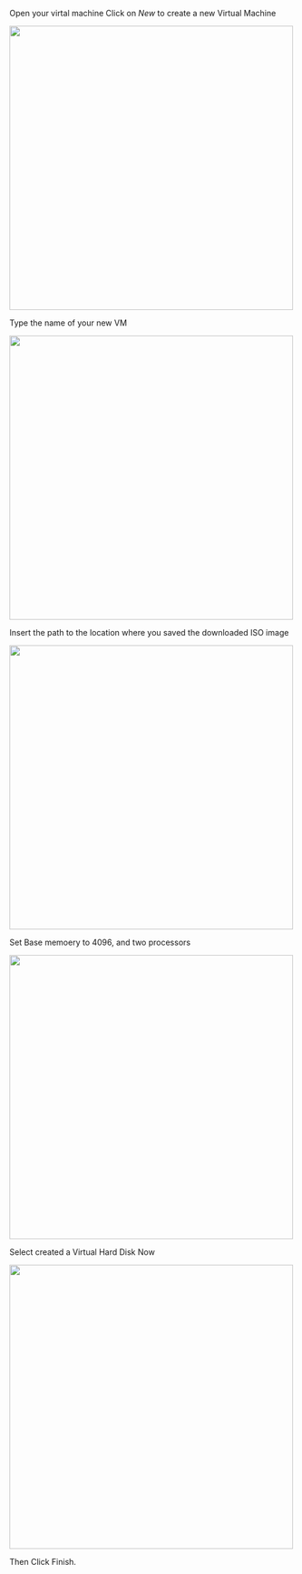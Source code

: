 
Open your virtal machine
Click on *New* to create a new Virtual Machine

<img src="https://user-images.githubusercontent.com/45208254/236521093-7a3b6fcb-1265-4a15-afce-eda729f4c5f4.png" width="500" />

Type the name of your new VM

<img src="https://user-images.githubusercontent.com/45208254/236521379-4bb215f4-e933-482d-84d7-a8e2f27a4056.png" width="500" />

Insert the path to the location where you saved the downloaded ISO image

<img src="https://user-images.githubusercontent.com/45208254/236522444-f4862db6-a98c-434b-b0ca-4544d9c7e00e.png" width="500" />

Set Base memoery to 4096, and two processors

<img src="https://user-images.githubusercontent.com/45208254/236521624-11ba41cb-35ef-41b1-9e55-b24a913630c7.png" width="500" />

Select created a Virtual Hard Disk Now

<img src="https://user-images.githubusercontent.com/45208254/236521840-4140285a-e664-4853-8f00-1f13f8f34247.png" width="500" />

Then Click Finish.

